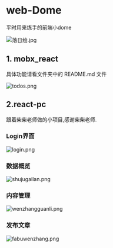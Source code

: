 # web-Dome

平时用来练手的前端小dome

![落日绘.jpg](https://s2.loli.net/2023/02/16/glaLuATGXcyRCr4.jpg)

## 1. mobx_react

具体功能请看文件夹中的 README.md 文件

![todos.png](https://s2.loli.net/2023/02/16/iwe1otv9GaAESmF.png)



## 2.react-pc

跟着柴柴老师做的小项目,感谢柴柴老师.

### Login界面 

![login.png](https://s2.loli.net/2023/02/19/mROqBW9CvnHLcSa.png)



### 数据概览

![shujugailan.png](https://s2.loli.net/2023/02/19/Gpndscz6uyf2DVk.png)



### 内容管理

![wenzhangguanli.png](https://s2.loli.net/2023/02/19/gsJLiG8nx7dcjay.png)



### 发布文章

![fabuwenzhang.png](https://s2.loli.net/2023/02/19/kh1WiXqZFLBT9ru.png)
